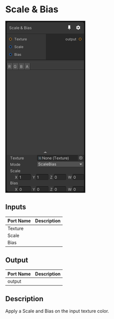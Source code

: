 # Scale & Bias
![Mixture.ScaleBiasNode](../../images/Mixture.ScaleBiasNode.png)
## Inputs
Port Name | Description
--- | ---
Texture | 
Scale | 
Bias | 

## Output
Port Name | Description
--- | ---
output | 

## Description
Apply a Scale and Bias on the input texture color.

